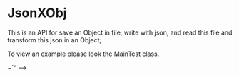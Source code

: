 JsonXObj
========

This is an API for save an Object in file, write with json, and read this file and transform this json in an Object;

To view an example please look the MainTest class.

$-$´^ -->
